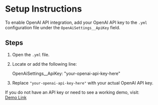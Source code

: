 # Setup Instructions

To enable OpenAI API integration, add your OpenAI API key to the `.yml` configuration file under the `OpenAiSettings__ApiKey` field.

## Steps

1. Open the `.yml` file.
2. Locate or add the following line:

   OpenAiSettings__ApiKey: "your-openai-api-key-here"

3. Replace `"your-openai-api-key-here"` with your actual OpenAI API key.

If you do not have an API key or need to see a working demo, visit:  
[Demo Link](https://talkio-azha.vercel.app/chat/123?token=eyJhbGciOiJIUzI1NiIsInR5cCI6IkpXVCJ9.eyJpZCI6IjA5ODc2NTQzMjEiLCJ1c2VybmFtZSI6IldoYWxlamF5IiwiaWF0IjoxNTE3Nzc3Nzc3fQ.H4N0qyv2gxBRRiNjbdBXyj6qDGshH8DfDRAh7vKNbkg)
